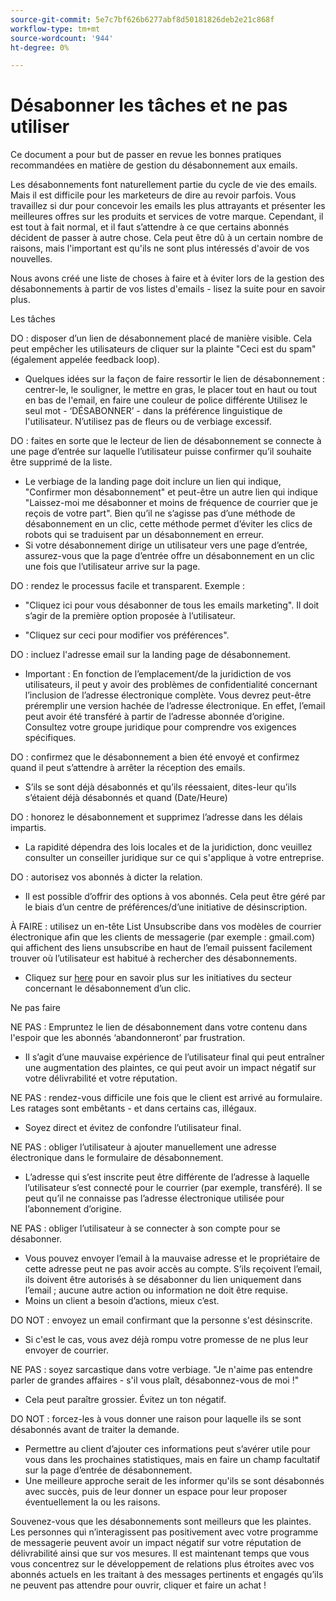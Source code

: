 ```yaml
---
source-git-commit: 5e7c7bf626b6277abf8d50181826deb2e21c868f
workflow-type: tm+mt
source-wordcount: '944'
ht-degree: 0%

---
```

# Désabonner les tâches et ne pas utiliser

Ce document a pour but de passer en revue les bonnes pratiques recommandées en matière de gestion du désabonnement aux emails.

Les désabonnements font naturellement partie du cycle de vie des emails. Mais il est difficile pour les marketeurs de dire au revoir parfois. Vous travaillez si dur pour concevoir les emails les plus attrayants et présenter les meilleures offres sur les produits et services de votre marque. Cependant, il est tout à fait normal, et il faut s’attendre à ce que certains abonnés décident de passer à autre chose. Cela peut être dû à un certain nombre de raisons, mais l&#39;important est qu&#39;ils ne sont plus intéressés d&#39;avoir de vos nouvelles.

Nous avons créé une liste de choses à faire et à éviter lors de la gestion des désabonnements à partir de vos listes d&#39;emails - lisez la suite pour en savoir plus.

Les tâches

DO : disposer d’un lien de désabonnement placé de manière visible. Cela peut empêcher les utilisateurs de cliquer sur la plainte &quot;Ceci est du spam&quot; (également appelée feedback loop).

+ Quelques idées sur la façon de faire ressortir le lien de désabonnement : centrer-le, le souligner, le mettre en gras, le placer tout en haut ou tout en bas de l&#39;email, en faire une couleur de police différente Utilisez le seul mot - ‘DÉSABONNER’ - dans la préférence linguistique de l&#39;utilisateur. N’utilisez pas de fleurs ou de verbiage excessif.

DO : faites en sorte que le lecteur de lien de désabonnement se connecte à une page d’entrée sur laquelle l’utilisateur puisse confirmer qu’il souhaite être supprimé de la liste.

+ Le verbiage de la landing page doit inclure un lien qui indique, &quot;Confirmer mon désabonnement&quot; et peut-être un autre lien qui indique &quot;Laissez-moi me désabonner et moins de fréquence de courrier que je reçois de votre part&quot;. Bien qu’il ne s’agisse pas d’une méthode de désabonnement en un clic, cette méthode permet d’éviter les clics de robots qui se traduisent par un désabonnement en erreur.
+ Si votre désabonnement dirige un utilisateur vers une page d’entrée, assurez-vous que la page d’entrée offre un désabonnement en un clic une fois que l’utilisateur arrive sur la page.

DO : rendez le processus facile et transparent. Exemple :

+ &quot;Cliquez ici pour vous désabonner de tous les emails marketing&quot;. Il doit s’agir de la première option proposée à l’utilisateur.

+ &quot;Cliquez sur ceci pour modifier vos préférences&quot;.

DO : incluez l&#39;adresse email sur la landing page de désabonnement.

+ Important : En fonction de l’emplacement/de la juridiction de vos utilisateurs, il peut y avoir des problèmes de confidentialité concernant l’inclusion de l’adresse électronique complète. Vous devrez peut-être préremplir une version hachée de l’adresse électronique. En effet, l’email peut avoir été transféré à partir de l’adresse abonnée d’origine. Consultez votre groupe juridique pour comprendre vos exigences spécifiques.

DO : confirmez que le désabonnement a bien été envoyé et confirmez quand il peut s’attendre à arrêter la réception des emails.

+ S’ils se sont déjà désabonnés et qu’ils réessaient, dites-leur qu’ils s’étaient déjà désabonnés et quand (Date/Heure)

DO : honorez le désabonnement et supprimez l’adresse dans les délais impartis.

+ La rapidité dépendra des lois locales et de la juridiction, donc veuillez consulter un conseiller juridique sur ce qui s&#39;applique à votre entreprise.

DO : autorisez vos abonnés à dicter la relation.

+ Il est possible d’offrir des options à vos abonnés. Cela peut être géré par le biais d’un centre de préférences/d’une initiative de désinscription.

À FAIRE : utilisez un en-tête List Unsubscribe dans vos modèles de courrier électronique afin que les clients de messagerie (par exemple : gmail.com) qui affichent des liens unsubscribe en haut de l’email puissent facilement trouver où l’utilisateur est habitué à rechercher des désabonnements.

+ Cliquez sur [here](https://experienceleague.adobe.com/docs/deliverability-learn/deliverability-best-practice-guide/additional-resources/guidance-around-changes-to-google-and-yahoo.html?lang=fr) pour en savoir plus sur les initiatives du secteur concernant le désabonnement d’un clic.

Ne pas faire


NE PAS : Empruntez le lien de désabonnement dans votre contenu dans l&#39;espoir que les abonnés ‘abandonneront’ par frustration.

+ Il s’agit d’une mauvaise expérience de l’utilisateur final qui peut entraîner une augmentation des plaintes, ce qui peut avoir un impact négatif sur votre délivrabilité et votre réputation.

NE PAS : rendez-vous difficile une fois que le client est arrivé au formulaire. Les ratages sont embêtants - et dans certains cas, illégaux.

+ Soyez direct et évitez de confondre l’utilisateur final.

NE PAS : obliger l’utilisateur à ajouter manuellement une adresse électronique dans le formulaire de désabonnement.

+ L’adresse qui s’est inscrite peut être différente de l’adresse à laquelle l’utilisateur s’est connecté pour le courrier (par exemple, transféré).  Il se peut qu’il ne connaisse pas l’adresse électronique utilisée pour l’abonnement d’origine.

NE PAS : obliger l’utilisateur à se connecter à son compte pour se désabonner.

+ Vous pouvez envoyer l’email à la mauvaise adresse et le propriétaire de cette adresse peut ne pas avoir accès au compte.  S’ils reçoivent l’email, ils doivent être autorisés à se désabonner du lien uniquement dans l’email ; aucune autre action ou information ne doit être requise.
+ Moins un client a besoin d’actions, mieux c’est.

DO NOT : envoyez un email confirmant que la personne s&#39;est désinscrite.

+ Si c&#39;est le cas, vous avez déjà rompu votre promesse de ne plus leur envoyer de courrier.

NE PAS : soyez sarcastique dans votre verbiage. &quot;Je n&#39;aime pas entendre parler de grandes affaires - s&#39;il vous plaît, désabonnez-vous de moi !&quot;

+ Cela peut paraître grossier. Évitez un ton négatif.

DO NOT : forcez-les à vous donner une raison pour laquelle ils se sont désabonnés avant de traiter la demande.

+ Permettre au client d’ajouter ces informations peut s’avérer utile pour vous dans les prochaines statistiques, mais en faire un champ facultatif sur la page d’entrée de désabonnement.
+ Une meilleure approche serait de les informer qu&#39;ils se sont désabonnés avec succès, puis de leur donner un espace pour leur proposer éventuellement la ou les raisons.

Souvenez-vous que les désabonnements sont meilleurs que les plaintes. Les personnes qui n’interagissent pas positivement avec votre programme de messagerie peuvent avoir un impact négatif sur votre réputation de délivrabilité ainsi que sur vos mesures. Il est maintenant temps que vous vous concentrez sur le développement de relations plus étroites avec vos abonnés actuels en les traitant à des messages pertinents et engagés qu’ils ne peuvent pas attendre pour ouvrir, cliquer et faire un achat !
